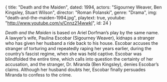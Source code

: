 {
  title: "Death and the Maiden",
  dated: 1994,
  actors: "Sigourney Weaver, Ben Kingsley, Stuart Wilson",
  director: "Roman Polanski",
  genre: "Drama",
  img: "death-and-the-maiden-1994.jpg",
  playtext: true,
  youtube: "http://www.youtube.com/v/Cnnz214wwkI",
  id: 24
}

_Death and the Maiden_ is based on Ariel Dorfman’s play by the same name. A lawyer’s wife, Paulina Escobar (Sigourney Weaver), kidnaps a stranger who has given her husband a ride back to his house. Escobar accuses the stranger of torturing and repeatedly raping her years earlier, during the country’s fascist regime, when she was held captive. Escobar was blindfolded the entire time, which calls into question the certainty of her accusation, and the stranger, Dr. Miranda (Ben Kingsley), denies Escobar’s claims. Although her husband doubts her, Escobar finally persuades Miranda to confess to the crime.